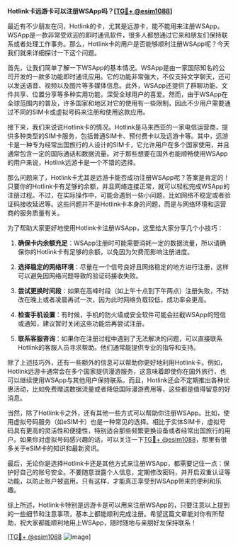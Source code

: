 **Hotlink卡远游卡可以注册WSApp吗？[[TG💪+ @esim1088](https://t.me/s/esim1088)]**

最近有不少朋友在问，Hotlink的卡，尤其是远游卡，能不能用来注册WSApp。WSApp是一款非常受欢迎的即时通讯软件，很多人都想通过它来和朋友们保持联系或者处理工作事务。那么，Hotlink卡的用户是否能够顺利注册WSApp呢？今天我们就来详细探讨一下这个问题。

首先，让我们简单了解一下WSApp的基本情况。WSApp是由一家国际知名的公司开发的一款多功能即时通讯应用。它的功能非常强大，不仅支持文字聊天，还可以发送语音、视频以及图片等多媒体信息。此外，WSApp还提供了群聊功能、文件共享、位置分享等多种实用功能，深受全球用户的喜爱。然而，由于WSApp在全球范围内的普及，许多国家和地区对它的使用有一些限制，因此不少用户需要通过不同的SIM卡或虚拟号码来注册和使用这款应用。

接下来，我们来说说Hotlink卡的情况。Hotlink是马来西亚的一家电信运营商，提供多种类型的SIM卡服务，包括普通SIM卡、预付费卡以及远游卡等。其中，远游卡是一种专为经常出国旅行的人设计的SIM卡，它允许用户在多个国家使用，并且通常包含一定的国际通话和数据流量。对于那些想要在国外也能顺畅使用WSApp的用户来说，Hotlink远游卡是一个不错的选择。

那么问题来了，Hotlink卡尤其是远游卡能否成功注册WSApp呢？答案是肯定的！只要你的Hotlink卡有足够的余额，并且网络连接正常，就可以轻松完成WSApp的注册过程。不过，在实际操作中，可能会遇到一些小问题，比如网络不稳定或者验证码接收延迟等。这些问题并不是Hotlink卡本身的问题，而是与网络环境和运营商的服务质量有关。

为了帮助大家更好地使用Hotlink卡注册WSApp，这里给大家分享几个小技巧：

1. **确保卡内余额充足**：WSApp注册时可能需要消耗一定的数据流量，所以请确保你的Hotlink卡有足够的余额，以免因为欠费而影响注册进度。

2. **选择稳定的网络环境**：尽量在一个信号良好且网络稳定的地方进行注册，这样可以避免因网络问题导致的验证码接收失败。

3. **尝试更换时间段**：如果在高峰时段（如上午十点到下午两点）注册失败，不妨改在晚上或者凌晨再试一次，因为此时网络负载较低，成功率会更高。

4. **检查手机设置**：有时候，手机的防火墙或安全软件可能会拦截WSApp的短信或通知，建议暂时关闭这些功能后再尝试注册。

5. **联系客服咨询**：如果你在注册过程中遇到了无法解决的问题，可以直接联系Hotlink的客服人员寻求帮助。他们通常能提供专业的指导和支持。

除了上述技巧外，还有一些额外的信息可以帮助你更好地利用Hotlink卡。例如，Hotlink远游卡通常会在多个国家提供漫游服务，这意味着即使你在国外旅行，也可以继续使用WSApp与其他用户保持联系。而且，Hotlink还会不定期推出各种优惠活动，比如免费赠送数据流量或者降低国际漫游费用等，这些都是值得留意的好消息。

当然，除了Hotlink卡之外，还有其他一些方式可以帮助你注册WSApp。比如，使用虚拟号码服务（如eSIM卡）也是一种常见的选择。相比于实体SIM卡，虚拟号码具有更高的灵活性和便捷性，特别适合那些频繁更换设备或者经常出国旅行的用户。如果你对虚拟号码感兴趣的话，可以关注一下[TG💪+ @esim1088](https://t.me/s/esim1088)，那里有很多关于eSIM卡的知识和最新资讯。

最后，无论你是选择Hotlink卡还是其他方式来注册WSApp，都需要记住一点：保护好自己的账号安全。不要随意泄露个人信息，定期修改密码，并开启双重认证等功能，以防止账户被盗用。只有这样，才能真正享受到WSApp带来的便利和乐趣。

综上所述，Hotlink卡特别是远游卡是可以用来注册WSApp的，只要注意以上提到的一些细节和注意事项，基本上都能顺利完成注册。希望这篇文章能对你有所帮助，祝大家都能顺利地用上WSApp，随时随地与亲朋好友保持联系！

[[TG💪+ @esim1088](https://t.me/s/esim1088) ![Image](https://i.postimg.cc/4NQfJmqS/Snipaste-2025-05-13-00-14-12.png)]